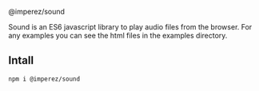 @imperez/sound

Sound is an ES6 javascript library to play audio files from the browser. For any examples you can see the html files in the examples directory.

## Intall

```bash
npm i @imperez/sound
```